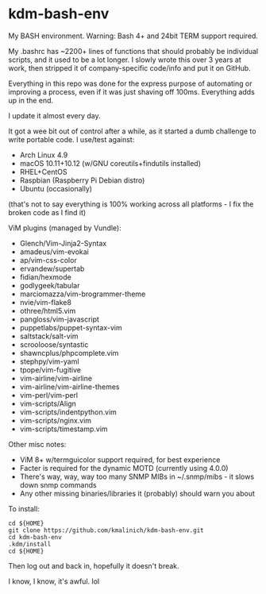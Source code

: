 # kdm-bash-env
My BASH environment. Warning: Bash 4+ and 24bit TERM support required.

My .bashrc has ~2200+ lines of functions that should probably be individual scripts, and it used to be a lot longer.
I slowly wrote this over 3 years at work, then stripped it of company-specific code/info and put it on GitHub.

Everything in this repo was done for the express purpose of automating or improving a process, even if it was just shaving off 100ms. Everything adds up in the end.

I update it almost every day.

It got a wee bit out of control after a while, as it started a dumb challenge to write portable code.
I use/test against:
* Arch Linux 4.9
* macOS 10.11+10.12 (w/GNU coreutils+findutils installed)
* RHEL+CentOS
* Raspbian (Raspberry Pi Debian distro)
* Ubuntu (occasionally)

(that's not to say everything is 100% working across all platforms - I fix the broken code as I find it)

ViM plugins (managed by Vundle):
* Glench/Vim-Jinja2-Syntax 
* amadeus/vim-evokai
* ap/vim-css-color
* ervandew/supertab
* fidian/hexmode
* godlygeek/tabular
* marciomazza/vim-brogrammer-theme
* nvie/vim-flake8
* othree/html5.vim
* pangloss/vim-javascript
* puppetlabs/puppet-syntax-vim
* saltstack/salt-vim
* scrooloose/syntastic
* shawncplus/phpcomplete.vim
* stephpy/vim-yaml
* tpope/vim-fugitive
* vim-airline/vim-airline
* vim-airline/vim-airline-themes
* vim-perl/vim-perl
* vim-scripts/Align
* vim-scripts/indentpython.vim
* vim-scripts/nginx.vim
* vim-scripts/timestamp.vim

Other misc notes:
* ViM 8+ w/termguicolor support required, for best experience
* Facter is required for the dynamic MOTD (currently using 4.0.0)
* There's way, way, way too many SNMP MIBs in ~/.snmp/mibs - it slows down snmp commands
* Any other missing binaries/libraries it (probably) should warn you about

To install:

```
cd ${HOME}
git clone https://github.com/kmalinich/kdm-bash-env.git
cd kdm-bash-env
.kdm/install
cd ${HOME}
```

Then log out and back in, hopefully it doesn't break.

I know, I know, it's awful. lol

